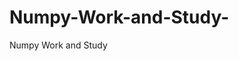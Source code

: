  # Numpy-Work-and-Study-
Numpy Work and Study 
                
                
                                  
                                  
                                                                           
          
                              
                
                    
             
             
            
               
                                 
                                            
                                            
                                                        
                                     
                   
                                                                 
                                           
                       
             
